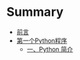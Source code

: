 # Summary

* [前言](README.md)
* [第一个Python程序](di-yi-ge-python-cheng-xu.md)
   - [一、Python 简介](yi-3001-python-jian-jie.md)


